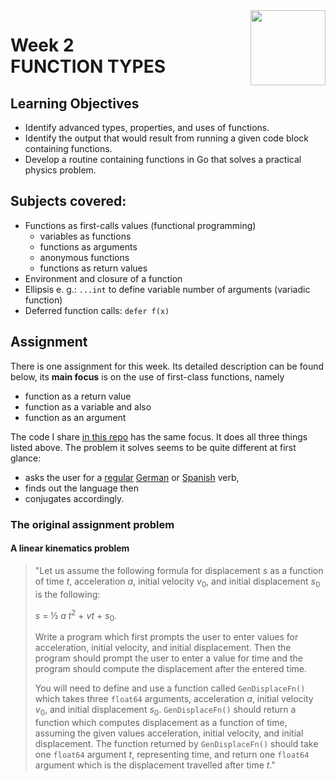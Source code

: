 <a href="../">
  <img src="/img/Functions,%20Methods,%20and%20Interfaces%20in%20Go%20logo.avif" width="120" align="right">
</a>

# Week 2 <br> FUNCTION TYPES

## Learning Objectives
- Identify advanced types, properties, and uses of functions.
- Identify the output that would result from running a given code block containing functions.
- Develop a routine containing functions in Go that solves a practical physics problem.

## Subjects covered: 
- Functions as first-calls values (functional programming)
  - variables as functions
  - functions as arguments
  - anonymous functions
  - functions as return values
- Environment and closure of a function
- Ellipsis e. g.: `...int` to define variable number of arguments (variadic function)
- Deferred function calls: `defer f(x)`

## Assignment 

There is one assignment for this week. Its detailed description can be found below, its **main focus** is on the use of first-class functions, namely
- function as a return value
- function as a variable and also
- function as an argument

The code I share [in this repo](conjugation.go) has the same focus. It does all three things listed above. The problem it solves seems to be quite different at first glance: 
- asks the user for a [regular](https://en.wikipedia.org/wiki/Regular_and_irregular_verbs) [German](https://en.wikipedia.org/wiki/German_conjugation) or [Spanish](https://en.wikipedia.org/wiki/Spanish_conjugation) verb, 
- finds out the language then 
- conjugates accordingly. 

### The original assignment problem

#### A linear kinematics problem

>"Let us assume the following formula for displacement *s* as a function of time *t*, acceleration *a*, initial velocity *v*<sub>0</sub>,
and initial displacement *s*<sub>0</sub> is the following: 
>
>*s* = ½ *a* *t*<sup>2</sup> + *vt* + *s*<sub>0</sub>.
>
>Write a program which first prompts the user to enter values for acceleration, initial velocity, and initial displacement. Then the program should prompt the user to enter a value for time and the program should compute the displacement after the entered time.
>
>You will need to define and use a function called `GenDisplaceFn()` which takes three `float64` arguments, acceleration *a*, initial velocity *v*<sub>0</sub>, and initial displacement *s*<sub>0</sub>. `GenDisplaceFn()` should return a function which computes displacement as a function of time, assuming the given values acceleration, initial velocity, and initial displacement. The function returned by `GenDisplaceFn()` should take one `float64` argument *t*, representing time, and return one `float64` argument which is the displacement travelled after time *t*."
